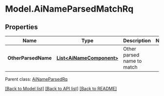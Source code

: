 # Model.AiNameParsedMatchRq
## Properties
Name | Type | Description | Notes
------------ | ------------- | ------------- | -------------
**OtherParsedName** | [**List&lt;AiNameComponent&gt;**](AiNameComponent.md) | Other parsed name to match              | 

 Parent class: [AiNameParsedRq](AiNameParsedRq.md)

[[Back to Model list]](README.md#documentation-for-models) [[Back to API list]](README.md#documentation-for-api-endpoints) [[Back to README]](README.md)


